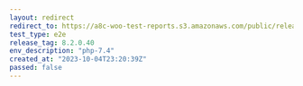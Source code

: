 ```yaml
---
layout: redirect
redirect_to: https://a8c-woo-test-reports.s3.amazonaws.com/public/release/8.2.0.40/php-7.4/e2e/index.html
test_type: e2e
release_tag: 8.2.0.40
env_description: "php-7.4"
created_at: "2023-10-04T23:20:39Z"
passed: false
---
```

